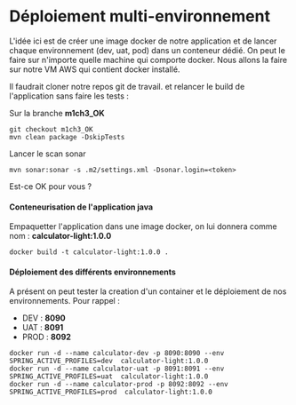 # Déploiement  multi-environnement

L'idée ici est de créer une image docker de notre application et de lancer chaque environnement (dev, uat, pod) dans un conteneur dédié.
On peut le faire sur n'importe quelle machine qui comporte docker. Nous allons la faire sur notre VM AWS qui contient docker installé.

Il faudrait cloner notre repos git de travail.  et relancer le build de l'application sans faire les tests : 

Sur la branche **m1ch3_OK**
```
git checkout m1ch3_OK
mvn clean package -DskipTests
```


Lancer le scan sonar

```
mvn sonar:sonar -s .m2/settings.xml -Dsonar.login=<token> 
```  
Est-ce OK pour vous ?

#### Conteneurisation de l'application java
Empaquetter l'application dans une image docker, on lui donnera comme nom  : **calculator-light:1.0.0**
```
docker build -t calculator-light:1.0.0 .
```  
#### Déploiement des différents environnements
A présent on peut tester la creation d'un container et le déploiement de nos environnements. Pour rappel : 
- DEV : **8090**
- UAT : **8091**
- PROD : **8092**
```  
docker run -d --name calculator-dev -p 8090:8090 --env SPRING_ACTIVE_PROFILES=dev  calculator-light:1.0.0
docker run -d --name calculator-uat -p 8091:8091 --env SPRING_ACTIVE_PROFILES=uat  calculator-light:1.0.0
docker run -d --name calculator-prod -p 8092:8092 --env SPRING_ACTIVE_PROFILES=prod  calculator-light:1.0.0
```  

